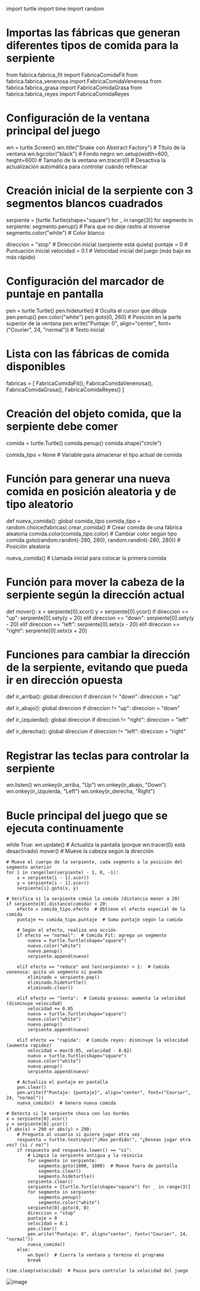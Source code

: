 import turtle
import time
import random

# Importas las fábricas que generan diferentes tipos de comida para la serpiente
from fabrica.fabrica_fit import FabricaComidaFit
from fabrica.fabrica_venenosa import FabricaComidaVenenosa
from fabrica.fabrica_grasa import FabricaComidaGrasa
from fabrica.fabrica_reyes import FabricaComidaReyes

# Configuración de la ventana principal del juego
wn = turtle.Screen()
wn.title("Snake con Abstract Factory")  # Título de la ventana
wn.bgcolor("black")                     # Fondo negro
wn.setup(width=600, height=600)        # Tamaño de la ventana
wn.tracer(0)                           # Desactiva la actualización automática para controlar cuándo refrescar

# Creación inicial de la serpiente con 3 segmentos blancos cuadrados
serpiente = [turtle.Turtle(shape="square") for _ in range(3)]
for segmento in serpiente:
    segmento.penup()                   # Para que no deje rastro al moverse
    segmento.color("white")            # Color blanco

direccion = "stop"  # Dirección inicial (serpiente está quieta)
puntaje = 0        # Puntuación inicial
velocidad = 0.1    # Velocidad inicial del juego (más bajo es más rápido)

# Configuración del marcador de puntaje en pantalla
pen = turtle.Turtle()
pen.hideturtle()   # Oculta el cursor que dibuja
pen.penup()
pen.color("white")
pen.goto(0, 260)   # Posición en la parte superior de la ventana
pen.write("Puntaje: 0", align="center", font=("Courier", 24, "normal"))  # Texto inicial

# Lista con las fábricas de comida disponibles
fabricas = [
    FabricaComidaFit(),
    FabricaComidaVenenosa(),
    FabricaComidaGrasa(),
    FabricaComidaReyes()
]

# Creación del objeto comida, que la serpiente debe comer
comida = turtle.Turtle()
comida.penup()
comida.shape("circle")

comida_tipo = None  # Variable para almacenar el tipo actual de comida

# Función para generar una nueva comida en posición aleatoria y de tipo aleatorio
def nueva_comida():
    global comida_tipo
    comida_tipo = random.choice(fabricas).crear_comida()  # Crear comida de una fábrica aleatoria
    comida.color(comida_tipo.color)                       # Cambiar color según tipo
    comida.goto(random.randint(-280, 280), random.randint(-280, 280))  # Posición aleatoria

nueva_comida()  # Llamada inicial para colocar la primera comida

# Función para mover la cabeza de la serpiente según la dirección actual
def mover():
    x = serpiente[0].xcor()
    y = serpiente[0].ycor()
    if direccion == "up":
        serpiente[0].sety(y + 20)
    elif direccion == "down":
        serpiente[0].sety(y - 20)
    elif direccion == "left":
        serpiente[0].setx(x - 20)
    elif direccion == "right":
        serpiente[0].setx(x + 20)

# Funciones para cambiar la dirección de la serpiente, evitando que pueda ir en dirección opuesta
def ir_arriba():
    global direccion
    if direccion != "down":
        direccion = "up"

def ir_abajo():
    global direccion
    if direccion != "up":
        direccion = "down"

def ir_izquierda():
    global direccion
    if direccion != "right":
        direccion = "left"

def ir_derecha():
    global direccion
    if direccion != "left":
        direccion = "right"

# Registrar las teclas para controlar la serpiente
wn.listen()
wn.onkey(ir_arriba, "Up")
wn.onkey(ir_abajo, "Down")
wn.onkey(ir_izquierda, "Left")
wn.onkey(ir_derecha, "Right")

# Bucle principal del juego que se ejecuta continuamente
while True:
    wn.update()  # Actualiza la pantalla (porque wn.tracer(0) está desactivado)
    mover()      # Mueve la cabeza según la dirección

    # Mueve el cuerpo de la serpiente, cada segmento a la posición del segmento anterior
    for i in range(len(serpiente) - 1, 0, -1):
        x = serpiente[i - 1].xcor()
        y = serpiente[i - 1].ycor()
        serpiente[i].goto(x, y)

    # Verifica si la serpiente comió la comida (distancia menor a 20)
    if serpiente[0].distance(comida) < 20:
        efecto = comida_tipo.efecto  # Obtiene el efecto especial de la comida
        puntaje += comida_tipo.puntaje  # Suma puntaje según la comida

        # Según el efecto, realiza una acción
        if efecto == "normal":  # Comida Fit: agrega un segmento
            nuevo = turtle.Turtle(shape="square")
            nuevo.color("white")
            nuevo.penup()
            serpiente.append(nuevo)

        elif efecto == "reduce" and len(serpiente) > 1:  # Comida venenosa: quita un segmento si puede
            eliminado = serpiente.pop()
            eliminado.hideturtle()
            eliminado.clear()

        elif efecto == "lenta":  # Comida grasosa: aumenta la velocidad (disminuye velocidad)
            velocidad += 0.05
            nuevo = turtle.Turtle(shape="square")
            nuevo.color("white")
            nuevo.penup()
            serpiente.append(nuevo)

        elif efecto == "rapida":  # Comida reyes: disminuye la velocidad (aumenta rapidez)
            velocidad = max(0.05, velocidad - 0.02)
            nuevo = turtle.Turtle(shape="square")
            nuevo.color("white")
            nuevo.penup()
            serpiente.append(nuevo)

        # Actualiza el puntaje en pantalla
        pen.clear()
        pen.write(f"Puntaje: {puntaje}", align="center", font=("Courier", 24, "normal"))
        nueva_comida()  # Genera nueva comida

    # Detecta si la serpiente choca con los bordes
    x = serpiente[0].xcor()
    y = serpiente[0].ycor()
    if abs(x) > 290 or abs(y) > 290:
        # Pregunta al usuario si quiere jugar otra vez
        respuesta = turtle.textinput("¡Has perdido!", "¿Deseas jugar otra vez? (si / no)")
        if respuesta and respuesta.lower() == "si":
            # Limpia la serpiente antigua y la reinicia
            for segmento in serpiente:
                segmento.goto(1000, 1000)  # Mueve fuera de pantalla
                segmento.clear()
                segmento.hideturtle()
            serpiente.clear()
            serpiente = [turtle.Turtle(shape="square") for _ in range(3)]
            for segmento in serpiente:
                segmento.penup()
                segmento.color("white")
            serpiente[0].goto(0, 0)
            direccion = "stop"
            puntaje = 0
            velocidad = 0.1
            pen.clear()
            pen.write("Puntaje: 0", align="center", font=("Courier", 24, "normal"))
            nueva_comida()
        else:
            wn.bye()  # Cierra la ventana y termina el programa
            break

    time.sleep(velocidad)  # Pausa para controlar la velocidad del juego
![image](https://github.com/user-attachments/assets/1d1b860e-22f5-4468-9ea2-1e2061f51e11)
